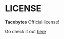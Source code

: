 # LICENSE

**Tacobytes** Official license!

Go check it out [here](https://github.com/Team-Tacobyte/LICENSE/blob/main/LICENSE.md)
